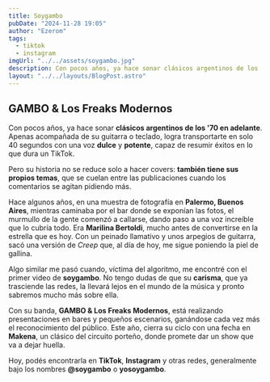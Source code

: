 ```yaml
---
title: Soygambo
pubDate: "2024-11-28 19:05"
author: "Ezerom"
tags:
  - tiktok
  - instagram
imgUrl: "../../assets/soygambo.jpg"
description: Con pocos años, ya hace sonar clásicos argentinos de los '70 en adelante. Apenas acompañada de su guitarra o teclado, logra transportarte en solo 40 segundos con una voz dulce y potente, capaz de resumir éxitos en lo que dura un TikTok.
layout: "../../layouts/BlogPost.astro"
---
```


## GAMBO & Los Freaks Modernos

Con pocos años, ya hace sonar **clásicos argentinos de los '70 en adelante**. Apenas acompañada de su guitarra o teclado, logra transportarte en solo 40 segundos con una voz **dulce** y **potente**, capaz de resumir éxitos en lo que dura un TikTok.

Pero su historia no se reduce solo a hacer covers: **también tiene sus propios temas**, que se cuelan entre las publicaciones cuando los comentarios se agitan pidiendo más.

Hace algunos años, en una muestra de fotografía en **Palermo, Buenos Aires**, mientras caminaba por el bar donde se exponían las fotos, el murmullo de la gente comenzó a callarse, dando paso a una voz increíble que lo cubría todo. Era **Marilina Bertoldi**, mucho antes de convertirse en la estrella que es hoy. Con un peinado llamativo y unos arpegios de guitarra, sacó una versión de _Creep_ que, al día de hoy, me sigue poniendo la piel de gallina.

Algo similar me pasó cuando, víctima del algoritmo, me encontré con el primer video de **soygambo**. No tengo dudas de que su **carisma**, que ya trasciende las redes, la llevará lejos en el mundo de la música y pronto sabremos mucho más sobre ella.

Con su banda, **GAMBO & Los Freaks Modernos**, está realizando presentaciones en bares y pequeños escenarios, ganándose cada vez más el reconocimiento del público. Este año, cierra su ciclo con una fecha en **Makena**, un clásico del circuito porteño, donde promete dar un show que va a dejar huella.

Hoy, podés encontrarla en **TikTok**, **Instagram** y otras redes, generalmente bajo los nombres **@soygambo** o **yosoygambo**.
